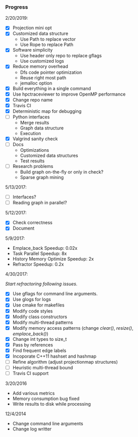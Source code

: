 ### Progress

2/20/2019:

- [x] Projection mini opt
- [x] Customized data structure
  - Use Path to replace vector
  - Use Rope to replace Path
- [x] Software simplicity
  - Use header only repo to replace gflags
  - Use customized logs
- [x] Reduce memory overhead
  - Dfs code pointer optimization
  - Reuse right most path
  - jemalloc option
- [x] Build everything in a single command
- [x] Use hpctraceviewer to improve OpenMP performance
- [x] Change repo name
- [x] Travis CI
- [x] Deterministic map for debugging
- [ ] Python interfaces
  - Merge results
  - Graph data structure
  - Execution
- [x] Valgrind sanity check
- [ ] Docs
  - Optimizations
  - Customized data structures
  - Test results
- [ ] Research problems
  - Build graph on-the-fly or only in check?
  - Sparse graph mining

5/13/2017:

- [ ] Interfaces?
- [ ] Reading graph in parallel?

5/12/2017:

- [x] Check correctness
- [x] Document

5/9/2017:

- Emplace_back Speedup: 0.02x
- Task Parallel Speedup: 8x
- History Memory Optimize Speedup: 2x
- Refractor Speedup: 0.2x

4/30/2017:

*Start refractoring following issues.*

- [x] Use gflags for command line arguments.
- [x] Use glogs for logs
- [x] Use cmake for makefiles
- [x] Modify code styles
- [x] Modify class constructors
- [x] Modify multi-thread patterns
- [x] Modify memory access patterns (change *clear()*, *resize()*, *emplace_back()*)
- [x] Change int types to size_t
- [x] Pass by references
- [x] Find frequent edge labels
- [x] Incoporate C++11 hashset and hashmap 
- [ ] Refine algorithm (adjust projectionmap structures)
- [ ] Heuristic multi-thread bound
- [ ] Travis CI support

3/20/2016

- Add various metrics
- Memory consumption bug fixed
- Write results to disk while processing

12/4/2014

- Change command line arguments
- Change log writter
